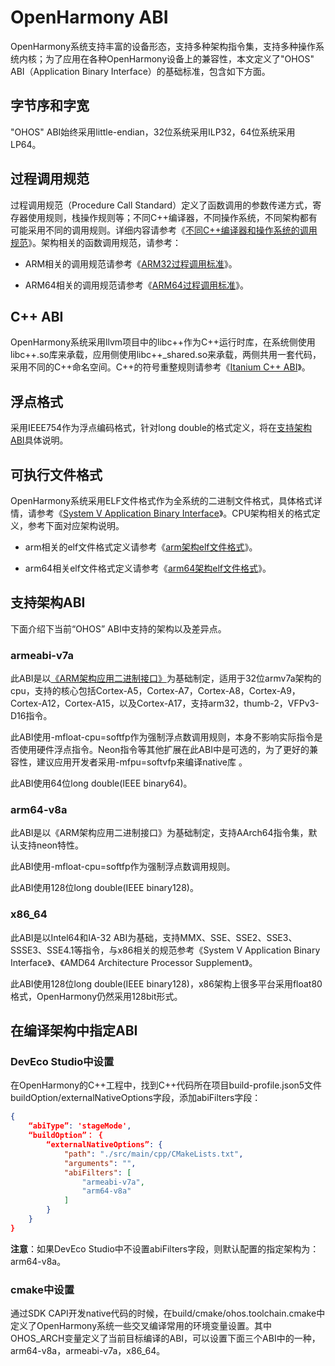 # OpenHarmony ABI

<!--RP1-->
OpenHarmony系统支持丰富的设备形态，支持多种架构指令集，支持多种操作系统内核；为了应用在各种OpenHarmony设备上的兼容性，本文定义了"OHOS" ABI（Application Binary Interface）的基础标准，包含如下方面。
<!--RP1End-->
## 字节序和字宽

"OHOS" ABI始终采用little-endian，32位系统采用ILP32，64位系统采用LP64。

## 过程调用规范

过程调用规范（Procedure Call Standard）定义了函数调用的参数传递方式，寄存器使用规则，栈操作规则等；不同C++编译器，不同操作系统，不同架构都有可能采用不同的调用规则。详细内容请参考《[不同C++编译器和操作系统的调用规范](https://www.agner.org/optimize/calling_conventions.pdf)》。架构相关的函数调用规范，请参考：

- ARM相关的调用规范请参考《[ARM32过程调用标准](https://github.com/ARM-software/abi-aa/tree/main/aapcs32)》。

- ARM64相关的调用规范请参考《[ARM64过程调用标准](https://github.com/ARM-software/abi-aa/tree/main/aapcs64)》。

## C++ ABI

OpenHarmony系统采用llvm项目中的libc++作为C++运行时库，在系统侧使用libc++.so库来承载，应用侧使用libc++_shared.so来承载，两侧共用一套代码，采用不同的C++命名空间。C++的符号重整规则请参考《[Itanium C++ ABI](https://itanium-cxx-abi.github.io/cxx-abi/)》。

## 浮点格式

采用IEEE754作为浮点编码格式，针对long double的格式定义，将在[支持架构ABI](#支持架构abi)具体说明。

## 可执行文件格式

OpenHarmony系统采用ELF文件格式作为全系统的二进制文件格式，具体格式详情，请参考《[System V Application Binary Interface](https://refspecs.linuxfoundation.org/elf/gabi4+/contents.html)》。CPU架构相关的格式定义，参考下面对应架构说明。

- arm相关的elf文件格式定义请参考《[arm架构elf文件格式](https://github.com/ARM-software/abi-aa/tree/main/aaelf32)》。

- arm64相关elf文件格式定义请参考《[arm64架构elf文件格式](https://github.com/ARM-software/abi-aa/tree/main/aaelf64)》。

## 支持架构ABI

下面介绍下当前“OHOS” ABI中支持的架构以及差异点。


### armeabi-v7a

此ABI是以[《ARM架构应用二进制接口》](https://developer.arm.com/Architectures/ABI)为基础制定，适用于32位armv7a架构的cpu，支持的核心包括Cortex-A5，Cortex-A7，Cortex-A8，Cortex-A9，Cortex-A12，Cortex-A15，以及Cortex-A17，支持arm32，thumb-2，VFPv3-D16指令。

此ABI使用-mfloat-cpu=softfp作为强制浮点数调用规则，本身不影响实际指令是否使用硬件浮点指令。Neon指令等其他扩展在此ABI中是可选的，为了更好的兼容性，建议应用开发者采用-mfpu=softvfp来编译native库 。

此ABI使用64位long double(IEEE binary64)。
<!--RP2--><!--RP2End-->

### arm64-v8a

此ABI是以《ARM架构应用二进制接口》为基础制定，支持AArch64指令集，默认支持neon特性。

此ABI使用-mfloat-cpu=softfp作为强制浮点数调用规则。

此ABI使用128位long double(IEEE binary128)。

### x86_64

此ABI是以Intel64和IA-32 ABI为基础，支持MMX、SSE、SSE2、SSE3、SSSE3、SSE4.1等指令，与x86相关的规范参考《System V Application Binary Interface》、《AMD64 Architecture Processor Supplement》。

此ABI使用128位long double(IEEE binary128)，x86架构上很多平台采用float80格式，OpenHarmony仍然采用128bit形式。

## 在编译架构中指定ABI

### DevEco Studio中设置

在OpenHarmony的C++工程中，找到C++代码所在项目build-profile.json5文件buildOption/externalNativeOptions字段，添加abiFilters字段：

```json
{
    “abiType”: 'stageMode',
    “buildOption”： {
        “externalNativeOptions”: {
            "path": "./src/main/cpp/CMakeLists.txt",
            "arguments": "",
            "abiFilters": [
                "armeabi-v7a",
                "arm64-v8a"
            ]
        }
    }
}
```
**注意**：如果DevEco Studio中不设置abiFilters字段，则默认配置的指定架构为：arm64-v8a。
### cmake中设置

通过SDK CAPI开发native代码的时候，在build/cmake/ohos.toolchain.cmake中定义了OpenHarmony系统一些交叉编译常用的环境变量设置。其中OHOS_ARCH变量定义了当前目标编译的ABI，可以设置下面三个ABI中的一种，arm64-v8a，armeabi-v7a，x86_64。

